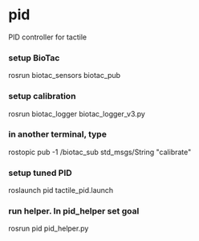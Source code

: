 # pid
PID controller for tactile
### setup BioTac
rosrun biotac_sensors biotac_pub 
### setup calibration
rosrun biotac_logger biotac_logger_v3.py 
### in another terminal, type
rostopic pub -1 /biotac_sub std_msgs/String "calibrate"

### setup tuned PID
roslaunch pid tactile_pid.launch
### run helper. In pid_helper set goal
rosrun pid pid_helper.py
